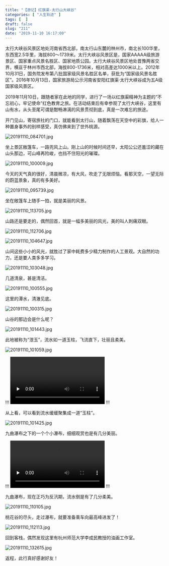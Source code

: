 ```yaml
---
title: "【游记】红旗渠-太行山大峡谷"
categories: [ "人生轨迹" ]
tags: [  ]
draft: false
slug: "211"
date: "2019-11-10 16:17:00"
---
```


太行大峡谷风景区地处河南省西北部，南太行山东麓的林州市，南北长100华里，东西宽2.5华里，海拔800～1739米。太行大峡谷风景区是，国家AAAAA级旅游景区、国家重点风景名胜区、国家地质公园。太行大峡谷风景区地处晋豫两省交界，横亘于林州市西北部，海拔800-1736米，相对高差达1000米以上。2012年10月31日，国务院发布第八批国家级风景名胜区名单，获批为“国家级风景名胜区”。2016年10月13日，国家旅游局公示河南省安阳红旗渠·太行大峡谷成为五A级国家级风景区。

2019年11月10日，跟随者家在此地的同学，进行了一场以红旗渠精神为主题的“不忘初心，牢记使命”红色教育之旅。在活动结束后有幸参观了太行大峡谷，这里有山有水，从头至尾可谓是酣畅淋漓的风景贯彻到底，真是一次难忘的旅途。

开门见山，寄宿旅社的门口，就能看到太行山，随着飘荡在天空中的彩旗，给人一种置身事外的别样感受，真仿佛来到了世外桃源。

![20191110_084701.jpg][1]

坐上景区敞篷车，一路兜风上山。刚上山的时候时间还早，太阳公公还羞涩的藏在山头那边，可山峰再险峻，也挡不住阳光的璀璨。

![20191110_100009.jpg][2]

今天的天气真的很好，清晨微凉，有大风，吹走了无限烦恼。看那天空，一望无际的蔚蓝景象，真的有多美好。

![20191110_095739.jpg][3]

坐在敞篷车上随手一拍，就是美丽的风景。

![20191110_113705.jpg][4]

山路还是要走的，偶然回首，就是一幅多美丽的风光，美的叫人刺痛双眼。

![20191110_112706.jpg][5]

![20191110_104647.jpg][6]

山间这些小小的风光，就胜过了家中耗费多少精力制作的人工景观。大自然的功力，还是要人类多多学习。

![20191110_103048.jpg][7]

几道清泉，甚是清洁。

![20191110_100555.jpg][8]

这里的潭水，清澈见底。

![20191110_100315.jpg][9]

山谷的那边会是什么呢？

![20191110_101443.jpg][10]

此地被称为“泄玉”，流水如一道玉柱，飞流直下，壮丽且柔美。

![20191110_101059.jpg][11]

!!!
<video id="video" controls="" preload="none">
    <source id="mp4" src="https://blog.frytea.com/usr/uploads/2019/11/496172998.mp4" type="video/mp4">
</video>
!!!

从上看，可以看到流水缓缓聚集成一道“玉柱”。

![20191110_101425.jpg][13]

九曲瀑布之下的一个个小瀑布，细细观赏也是有几分美丽。

!!!
<video id="video" controls="" preload="none"><source id="mp4" src="https://blog.frytea.com/usr/uploads/2019/11/575923125.mp4" type="video/mp4"></video>
!!!

九曲瀑布，现在正巧为反汛期，流水倒是有了几分柔美。

![20191110_110105.jpg][15]

桃花谷的尽头，走过瀑布，就要准备乘车向最高峰进发了！

![20191110_112113.jpg][16]

回到客栈，偶然发现这里有杭州师范大学李成民教授的油画工作室。

![20191110_132615.jpg][17]

返程，此行真好感谢好友！


  [1]: https://blog.frytea.com/usr/uploads/2019/11/2207461809.jpg-Frytea_WaterMark#shadow
  [2]: https://blog.frytea.com/usr/uploads/2019/11/360169972.jpg-Frytea_WaterMark#shadow
  [3]: https://blog.frytea.com/usr/uploads/2019/11/2126774316.jpg-Frytea_WaterMark#shadow
  [4]: https://blog.frytea.com/usr/uploads/2019/11/2469514449.jpg-Frytea_WaterMark#shadow
  [5]: https://blog.frytea.com/usr/uploads/2019/11/1961484243.jpg-Frytea_WaterMark#shadow
  [6]: https://blog.frytea.com/usr/uploads/2019/11/824452275.jpg-Frytea_WaterMark#shadow
  [7]: https://blog.frytea.com/usr/uploads/2019/11/3279806388.jpg-Frytea_WaterMark#shadow
  [8]: https://blog.frytea.com/usr/uploads/2019/11/4081637137.jpg-Frytea_WaterMark#shadow
  [9]: https://blog.frytea.com/usr/uploads/2019/11/496813381.jpg-Frytea_WaterMark#shadow
  [10]: https://blog.frytea.com/usr/uploads/2019/11/1834276619.jpg-Frytea_WaterMark#shadow
  [11]: https://blog.frytea.com/usr/uploads/2019/11/127544564.jpg-Frytea_WaterMark#shadow
  [12]: https://blog.frytea.com/usr/uploads/2019/11/496172998.mp4
  [13]: https://blog.frytea.com/usr/uploads/2019/11/3893567345.jpg-Frytea_WaterMark#shadow
  [14]: https://blog.frytea.com/usr/uploads/2019/11/575923125.mp4
  [15]: https://blog.frytea.com/usr/uploads/2019/11/2400242291.jpg-Frytea_WaterMark#shadow
  [16]: https://blog.frytea.com/usr/uploads/2019/11/425487466.jpg-Frytea_WaterMark#shadow
  [17]: https://blog.frytea.com/usr/uploads/2019/11/3740861103.jpg-Frytea_WaterMark#shadow